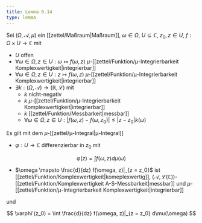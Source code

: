 ```yaml
---
title: Lemma 6.14
type: lemma
---
```


Sei $(\Omega, \mathcal{A}, \mu)$ ein [[zettel/Maßraum|Maßraum]], $\omega \in \Omega$, $U \subseteq \mathbb{C}$, $z_0, z \in U$, $f : \Omega \times U \to \mathbb{C}$ mit
- $U$ offen
- $\forall \omega \in \Omega, z \in U : \omega \mapsto f(\omega, z)$ $\mu$-[[zettel/Funktion/μ-Integrierbarkeit Komplexwertigkeit|integrierbar]]
- $\forall \omega \in \Omega, z \in U : z \mapsto f(\omega, z)$ $\mu$-[[zettel/Funktion/μ-Integrierbarkeit Komplexwertigkeit|integrierbar]]
- $\exists k : (\Omega, \mathcal{A}) \to (\mathbb{R}, \mathcal{L})$ mit
	- $k$ nicht-negativ
	- $k$ $\mu$-[[zettel/Funktion/μ-Integrierbarkeit Komplexwertigkeit|integrierbar]]
	- $k$ [[zettel/Funktion/Messbarkeit|messbar]]
	- $\forall \omega \in \Omega, z \in U : |f(\omega, z) - f(\omega, z_0)| \le |z - z_0|k(\omega)$

Es gilt mit dem $\mu$-[[zettel/μ-Integral|μ-Integral]]
- $\varphi : U \to \mathbb{C}$ differenzierbar in $z_0$ mit

$$
	\varphi(z) = \int f(\omega, z) d\mu(\omega)
$$

- $\omega \mapsto \frac{d}{dz} f(\omega, z)|_{z = z_0}$ ist [[zettel/Funktion/Komplexwertigkeit|komeplexwertig]], $(\mathcal{A}, \mathcal{L}(\mathbb{C}))$-[[zettel/Funktion/Komplexwertigkeit A-S-Messbarkeit|messbar]] und $\mu$-[[zettel/Funktion/μ-Integrierbarkeit Komplexwertigkeit|integrierbar]]

und 

$$
	\varphi'(z_0) = \int \frac{d}{dz} f(\omega, z)|_{z = z_0} d\mu(\omega)
$$